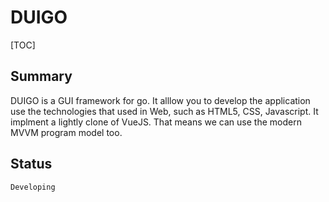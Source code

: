 # DUIGO

[TOC]

## Summary

DUIGO is a GUI framework for go.
It alllow you to develop the application use the technologies that used in Web, such as HTML5, CSS, Javascript.
It implment a lightly clone of VueJS. That means we can use the modern MVVM program model too.

## Status

`Developing`

